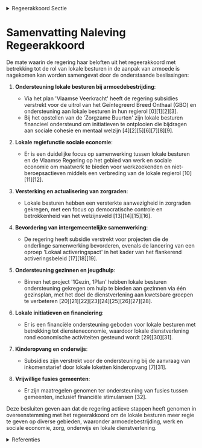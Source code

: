 

<details>
        <summary>Regeerakkoord Sectie </summary>
        <p>2.2.2 De regiefunctie van de lokale besturen We maken van de lokale besturen de regis-seur om lokaal armoede aan te pakken. Op dit moment wordt een gezin in armoede vaak geholpen door diverse partners, die samen vaak het bos door de bomen niet meer zien. Om deze versnippering tegen te gaan zal Vlaanderen lokale besturen onder-steunen om via het principe van één lokale gezinscoach een intensieve begeleiding op maat te voorzien, waarbij een ketenaanpak met alle betrokken partners voorop staat, die gezinnen op alle levensdomeinen vooruit helpt. De lokale besturen krijgen hiervoor de regiefunctie. De lokale gezinscoaches zijn er in de 1e plaats voor de meest kwetsbare gezinnen die kampen met diverse problemen, maar kunnen ook helpen om te vermijden dat gezinnen in deze meest precaire situatie terechtkomen. </p>
        </details> 

# Samenvatting Naleving Regeerakkoord

De mate waarin de regering haar beloften uit het regeerakkoord met betrekking tot de rol van lokale besturen in de aanpak van armoede is nagekomen kan worden samengevat door de onderstaande beslissingen:

1. **Ondersteuning lokale besturen bij armoedebestrijding**:
   - Via het plan 'Vlaamse Veerkracht' heeft de regering subsidies verstrekt voor de uitrol van het Geïntegreerd Breed Onthaal (GBO) en ondersteuning aan lokale besturen in hun regierol \[0\]\[1\]\[2\]\[3\].
   - Bij het opstellen van de 'Zorgzame Buurten' zijn lokale besturen financieel ondersteund om initiatieven te ontplooien die bijdragen aan sociale cohesie en mentaal welzijn \[4\]\[2\]\[5\]\[6\]\[7\]\[8\]\[9\].

2. **Lokale regiefunctie sociale economie**:
   - Er is een duidelijke focus op samenwerking tussen lokale besturen en de Vlaamse Regering op het gebied van werk en sociale economie om maatwerk te bieden voor werkzoekenden en niet-beroepsactieven middels een verbreding van de lokale regierol \[10\]\[11\]\[12\].

3. **Versterking en actualisering van zorgraden**:
   - Lokale besturen hebben een versterkte aanwezigheid in zorgraden gekregen, met een focus op democratische controle en betrokkenheid van het welzijnsveld \[13\]\[14\]\[15\]\[16\].

4. **Bevordering van intergemeentelijke samenwerking**:
   - De regering heeft subsidie verstrekt voor projecten die de onderlinge samenwerking bevorderen, evenals de lancering van een oproep 'Lokaal activeringspact' in het kader van het flankerend activeringsbeleid \[17\]\[18\]\[19\].

5. **Ondersteuning gezinnen en jeugdhulp**:
   - Binnen het project '1Gezin, 1Plan' hebben lokale besturen ondersteuning gekregen om hulp te bieden aan gezinnen via één gezinsplan, met het doel de dienstverlening aan kwetsbare groepen te verbeteren \[20\]\[21\]\[22\]\[23\]\[24\]\[25\]\[26\]\[27\]\[28\].

6. **Lokale initiatieven en financiering**:
   - Er is een financiële ondersteuning geboden voor lokale besturen met betrekking tot diensteneconomie, waardoor lokale dienstverlening rond economische activiteiten gesteund wordt \[29\]\[30\]\[31\].

7. **Kinderopvang en onderwijs**:
   - Subsidies zijn verstrekt voor de ondersteuning bij de aanvraag van inkomenstarief door lokale loketten kinderopvang \[7\]\[31\].

8. **Vrijwillige fusies gemeenten**:
   - Er zijn maatregelen genomen ter ondersteuning van fusies tussen gemeenten, inclusief financiële stimulansen \[32\].

Deze besluiten geven aan dat de regering actieve stappen heeft genomen in overeenstemming met het regeerakkoord om de lokale besturen meer regie te geven op diverse gebieden, waaronder armoedebestrijding, werk en sociale economie, zorg, onderwijs en lokale dienstverlening.

<details>
        <summary> Referenties</summary>
        **[\[0\]](https://beslissingenvlaamseregering.vlaanderen.be/?search=Plan%20Vlaamse%20Veerkracht%3A%20Subsidi%C3%ABring%20en%20ondersteuning%20van%20de%20lokale%20besturen%20in%20functie%20van%20het%20realiseren%20van%20samenwerkingsverbanden%20ge%C3%AFntegreerd%20breed%20onthaal%20in%20heel%20Vlaanderen%20en%20Brussel&dateOption=select&startDate=2021-07-16T06%3A00%3A00Z&endDate=2021-07-16T06%3A00%3A00Z)** : **(2021-07-16)** Plan Vlaamse Veerkracht: Subsidiëring en ondersteuning van de lokale besturen in functie van het realiseren van samenwerkingsverbanden geïntegreerd breed onthaal in heel Vlaanderen en Brussel 

**[\[1\]](https://beslissingenvlaamseregering.vlaanderen.be/?search=Plan%20Vlaamse%20Veerkracht%3A%20wijkverbeteringscontracten%20met%20lokale%20besturen&dateOption=select&startDate=2021-02-26T09%3A00%3A00Z&endDate=2021-02-26T09%3A00%3A00Z)** : **(2021-02-26)** Plan Vlaamse Veerkracht: wijkverbeteringscontracten met lokale besturen 

**[\[2\]](https://beslissingenvlaamseregering.vlaanderen.be/?search=Plan%20Vlaamse%20Veerkracht%3A%20subsidie%20Koning%20Boudewijnstichting%20voor%20project%20%27zorgzame%20buurten%27&dateOption=select&startDate=2021-12-10T09%3A00%3A00Z&endDate=2021-12-10T09%3A00%3A00Z)** : **(2021-12-10)** Plan Vlaamse Veerkracht: subsidie Koning Boudewijnstichting voor project 'zorgzame buurten' 

**[\[3\]](https://beslissingenvlaamseregering.vlaanderen.be/?search=Plan%20Vlaamse%20Veerkracht%3A%20Subsidies%20in%20het%20kader%20van%20het%20ge%C3%AFntegreerd%20breed%20onthaal&dateOption=select&startDate=2022-04-22T08%3A00%3A00Z&endDate=2022-04-22T08%3A00%3A00Z)** : **(2022-04-22)** Plan Vlaamse Veerkracht: Subsidies in het kader van het geïntegreerd breed onthaal 

**[\[4\]](https://beslissingenvlaamseregering.vlaanderen.be/?search=Plan%20Vlaamse%20Veerkracht%3A%20versterking%20mentaal%20welzijn%20via%20acties%20%27Zorgzame%20Buurten%27&dateOption=select&startDate=2021-04-30T08%3A00%3A00Z&endDate=2021-04-30T08%3A00%3A00Z)** : **(2021-04-30)** Plan Vlaamse Veerkracht: versterking mentaal welzijn via acties 'Zorgzame Buurten' 

**[\[5\]](https://beslissingenvlaamseregering.vlaanderen.be/?search=Plan%20Vlaamse%20Veerkracht%3A%20Versterking%20mentaal%20welzijn%20door%20zorgzame%20buurten&dateOption=select&startDate=2022-03-18T09%3A00%3A00Z&endDate=2022-03-18T09%3A00%3A00Z)** : **(2022-03-18)** Plan Vlaamse Veerkracht: Versterking mentaal welzijn door zorgzame buurten 

**[\[6\]](https://beslissingenvlaamseregering.vlaanderen.be/?search=Subsidie%20verduurzaming%20Zorgzame%20buurt-projecten&dateOption=select&startDate=2023-12-22T09%3A00%3A00Z&endDate=2023-12-22T09%3A00%3A00Z)** : **(2023-12-22)** Subsidie verduurzaming Zorgzame buurt-projecten 

**[\[7\]](https://beslissingenvlaamseregering.vlaanderen.be/?search=Lokale%20loketten%20kinderopvang%3A%20ondersteuning%20gezinnen%20bij%20de%20aanvraag%20van%20het%20inkomenstarief&dateOption=select&startDate=2021-06-18T08%3A00%3A00Z&endDate=2021-06-18T08%3A00%3A00Z)** : **(2021-06-18)** Lokale loketten kinderopvang: ondersteuning gezinnen bij de aanvraag van het inkomenstarief 

**[\[8\]](https://beslissingenvlaamseregering.vlaanderen.be/?search=Subsidies%20samenwerkingsverbanden%20%E2%80%981%20gezin%2C%201%20plan%E2%80%99&dateOption=select&startDate=2021-04-23T08%3A00%3A00Z&endDate=2021-04-23T08%3A00%3A00Z)** : **(2021-04-23)** Subsidies samenwerkingsverbanden ‘1 gezin, 1 plan’ 

**[\[9\]](https://beslissingenvlaamseregering.vlaanderen.be/?search=Wijziging%20besluit%20lokaal%20sociaal%20beleid%3A%20subsidiekaders%20in%20overeenstemming%20brengen%20met%20gewijzigde%20bepalingen%20Vlaamse%20Codex%20Overheidsfinanci%C3%ABn&dateOption=select&startDate=2023-07-14T08%3A00%3A00Z&endDate=2023-07-14T08%3A00%3A00Z)** : **(2023-07-14)** Wijziging besluit lokaal sociaal beleid: subsidiekaders in overeenstemming brengen met gewijzigde bepalingen Vlaamse Codex Overheidsfinanciën 

**[\[10\]](https://beslissingenvlaamseregering.vlaanderen.be/?search=Regierol%20gemeenten%20op%20vlak%20van%20sociale%20economie%20en%20werk&dateOption=select&startDate=2022-02-04T09%3A00%3A00Z&endDate=2022-02-04T09%3A00%3A00Z)** : **(2022-02-04)** Regierol gemeenten op vlak van sociale economie en werk 

**[\[11\]](https://beslissingenvlaamseregering.vlaanderen.be/?search=Regierol%20gemeenten%20op%20vlak%20van%20sociale%20economie%20en%20werk&dateOption=select&startDate=2022-04-29T08%3A00%3A00Z&endDate=2022-04-29T08%3A00%3A00Z)** : **(2022-04-29)** Regierol gemeenten op vlak van sociale economie en werk 

**[\[12\]](https://beslissingenvlaamseregering.vlaanderen.be/?search=Wijzigingsbesluit%20wijk-werken%3A%20%C3%A9%C3%A9nmalige%20toelage%20voor%20inkomstenverlies%20wijk-werkorganisatoren&dateOption=select&startDate=2021-12-17T09%3A00%3A00Z&endDate=2021-12-17T09%3A00%3A00Z)** : **(2021-12-17)** Wijzigingsbesluit wijk-werken: éénmalige toelage voor inkomstenverlies wijk-werkorganisatoren 

**[\[13\]](https://beslissingenvlaamseregering.vlaanderen.be/?search=Slagkrachtige%20zorgraden%20door%20versterken%20rol%20lokale%20besturen%2C%20verhogen%20betrokkenheid%20welzijnsveld%20en%20actualisering%20van%20de%20opdrachten&dateOption=select&startDate=2022-12-09T09%3A00%3A00Z&endDate=2022-12-09T09%3A00%3A00Z)** : **(2022-12-09)** Slagkrachtige zorgraden door versterken rol lokale besturen, verhogen betrokkenheid welzijnsveld en actualisering van de opdrachten 

**[\[14\]](https://beslissingenvlaamseregering.vlaanderen.be/?search=COVID-19%3A%20maatregelen%20diensten%20voor%20gezinszorg&dateOption=select&startDate=2020-07-10T08%3A00%3A00Z&endDate=2020-07-10T08%3A00%3A00Z)** : **(2020-07-10)** COVID-19: maatregelen diensten voor gezinszorg 

**[\[15\]](https://beslissingenvlaamseregering.vlaanderen.be/?search=Bekrachtiging%20en%20afkondiging%20decreet%20dat%20het%20decreet%20over%20de%20toelagen%20gezinsbeleid%20wijzigt%3A%20invoering%20ondersteuningstoeslag&dateOption=select&startDate=2022-10-21T08%3A00%3A00Z&endDate=2022-10-21T08%3A00%3A00Z)** : **(2022-10-21)** Bekrachtiging en afkondiging decreet dat het decreet over de toelagen gezinsbeleid wijzigt: invoering ondersteuningstoeslag 

**[\[16\]](https://beslissingenvlaamseregering.vlaanderen.be/?search=Hervorming%20zorgraden%20en%20subsidiebesluit%20zorgraden%20Oost-Vlaanderen&dateOption=select&startDate=2021-12-17T09%3A00%3A00Z&endDate=2021-12-17T09%3A00%3A00Z)** : **(2021-12-17)** Hervorming zorgraden en subsidiebesluit zorgraden Oost-Vlaanderen 

**[\[17\]](https://beslissingenvlaamseregering.vlaanderen.be/?search=Regiovorming%20met%20intergemeentelijke%20en%20bovenlokale%20samenwerking&dateOption=select&startDate=2020-10-09T08%3A00%3A00Z&endDate=2020-10-09T08%3A00%3A00Z)** : **(2020-10-09)** Regiovorming met intergemeentelijke en bovenlokale samenwerking 

**[\[18\]](https://beslissingenvlaamseregering.vlaanderen.be/?search=Oproep%20%E2%80%98Lokaal%20Activeringspact%E2%80%99%20leefloongerechtigden&dateOption=select&startDate=2023-07-14T08%3A00%3A00Z&endDate=2023-07-14T08%3A00%3A00Z)** : **(2023-07-14)** Oproep ‘Lokaal Activeringspact’ leefloongerechtigden 

**[\[19\]](https://beslissingenvlaamseregering.vlaanderen.be/?search=Regiovorming%3A%20wijziging%20verschillende%20decreten&dateOption=select&startDate=2023-10-27T08%3A00%3A00Z&endDate=2023-10-27T08%3A00%3A00Z)** : **(2023-10-27)** Regiovorming: wijziging verschillende decreten 

**[\[20\]](https://beslissingenvlaamseregering.vlaanderen.be/?search=Subsidie%20samenwerkingsverbanden%20%271%20gezin%20-%201%20plan%27%202023&dateOption=select&startDate=2023-03-24T09%3A00%3A00Z&endDate=2023-03-24T09%3A00%3A00Z)** : **(2023-03-24)** Subsidie samenwerkingsverbanden '1 gezin - 1 plan' 2023 

**[\[21\]](https://beslissingenvlaamseregering.vlaanderen.be/?search=COVID-19%3A%20Subsidie%20consumptiebudget%20kwetsbare%20doelgroepen&dateOption=select&startDate=2020-07-10T08%3A00%3A00Z&endDate=2020-07-10T08%3A00%3A00Z)** : **(2020-07-10)** COVID-19: Subsidie consumptiebudget kwetsbare doelgroepen 

**[\[22\]](https://beslissingenvlaamseregering.vlaanderen.be/?search=Crisis-%20en%20investeringsplan%20jeugdhulpverlening%3A%20subsidies%20samenwerkingsverbanden%20%E2%80%981Gezin%2C%201Plan%E2%80%99&dateOption=select&startDate=2023-11-10T09%3A00%3A00Z&endDate=2023-11-10T09%3A00%3A00Z)** : **(2023-11-10)** Crisis- en investeringsplan jeugdhulpverlening: subsidies samenwerkingsverbanden ‘1Gezin, 1Plan’ 

**[\[23\]](https://beslissingenvlaamseregering.vlaanderen.be/?search=Lokaal%20beleid%20buitenschoolse%20opvang%20en%20activiteiten&dateOption=select&startDate=2020-10-16T07%3A00%3A00Z&endDate=2020-10-16T07%3A00%3A00Z)** : **(2020-10-16)** Lokaal beleid buitenschoolse opvang en activiteiten 

**[\[24\]](https://beslissingenvlaamseregering.vlaanderen.be/?search=Organisatie%20eerstelijnszorg%20voor%20persoon%20met%20een%20zorg-%20en%20ondersteuningsnood&dateOption=select&startDate=2023-11-10T09%3A00%3A00Z&endDate=2023-11-10T09%3A00%3A00Z)** : **(2023-11-10)** Organisatie eerstelijnszorg voor persoon met een zorg- en ondersteuningsnood 

**[\[25\]](https://beslissingenvlaamseregering.vlaanderen.be/?search=Decreet%20regiovorming%20lokaal%20bestuur&dateOption=select&startDate=2022-07-08T08%3A00%3A00Z&endDate=2022-07-08T08%3A00%3A00Z)** : **(2022-07-08)** Decreet regiovorming lokaal bestuur 

**[\[26\]](https://beslissingenvlaamseregering.vlaanderen.be/?search=Projectoproep%20%E2%80%98De%20ondersteuning%20van%20lokale%20besturen%20in%20het%20kader%20van%20samenleven%20in%20diversiteit%3A%20Plan%20Samenleven%20Oproep%202%E2%80%99&dateOption=select&startDate=2023-05-12T08%3A00%3A00Z&endDate=2023-05-12T08%3A00%3A00Z)** : **(2023-05-12)** Projectoproep ‘De ondersteuning van lokale besturen in het kader van samenleven in diversiteit: Plan Samenleven Oproep 2’ 

**[\[27\]](https://beslissingenvlaamseregering.vlaanderen.be/?search=Verlenging%20subsidies%201%20gezin%2C%201%20plan&dateOption=select&startDate=2022-03-11T09%3A00%3A00Z&endDate=2022-03-11T09%3A00%3A00Z)** : **(2022-03-11)** Verlenging subsidies 1 gezin, 1 plan 

**[\[28\]](https://beslissingenvlaamseregering.vlaanderen.be/?search=Projectoproep%20%E2%80%98ondersteuning%20van%20lokale%20besturen%20in%20het%20kader%20van%20de%20preventie%20van%20gewelddadige%20radicalisering%2C%20extremisme%2C%20terrorisme%20en%20polarisatie%E2%80%99&dateOption=select&startDate=2021-03-05T09%3A00%3A00Z&endDate=2021-03-05T09%3A00%3A00Z)** : **(2021-03-05)** Projectoproep ‘ondersteuning van lokale besturen in het kader van de preventie van gewelddadige radicalisering, extremisme, terrorisme en polarisatie’ 

**[\[29\]](https://beslissingenvlaamseregering.vlaanderen.be/?search=Lokale%20besturen%3A%20werkingssubsidie%20aanvullend%20lokaal%20dienstenaanbod%20van%20algemeen%20economisch%20belang%20juli%202023%20-%20december%202023.%20&dateOption=select&startDate=2023-05-26T08%3A00%3A00Z&endDate=2023-05-26T08%3A00%3A00Z)** : **(2023-05-26)** Lokale besturen: werkingssubsidie aanvullend lokaal dienstenaanbod van algemeen economisch belang juli 2023 - december 2023.  

**[\[30\]](https://beslissingenvlaamseregering.vlaanderen.be/?search=Subsidie%20lokale%20besturen%20voor%20werknemers%20lokale%20diensteneconomie%20%28LDE%29%20en%20sociale%20inschakelingseconomie%20%28SINE%29&dateOption=select&startDate=2023-12-08T09%3A00%3A00Z&endDate=2023-12-08T09%3A00%3A00Z)** : **(2023-12-08)** Subsidie lokale besturen voor werknemers lokale diensteneconomie (LDE) en sociale inschakelingseconomie (SINE) 

**[\[31\]](https://beslissingenvlaamseregering.vlaanderen.be/?search=Ondersteuning%20gezinnen%20door%20lokale%20loketten%20kinderopvang%20bij%20de%20aanvraag%20van%20het%20inkomenstarief&dateOption=select&startDate=2021-03-26T09%3A00%3A00Z&endDate=2021-03-26T09%3A00%3A00Z)** : **(2021-03-26)** Ondersteuning gezinnen door lokale loketten kinderopvang bij de aanvraag van het inkomenstarief 

**[\[32\]](https://beslissingenvlaamseregering.vlaanderen.be/?search=Vrijwillige%20fusies%20van%20gemeenten%3A%20ondersteunende%20maatregelen&dateOption=select&startDate=2020-07-10T08%3A00%3A00Z&endDate=2020-07-10T08%3A00%3A00Z)** : **(2020-07-10)** Vrijwillige fusies van gemeenten: ondersteunende maatregelen 
        </details> 

